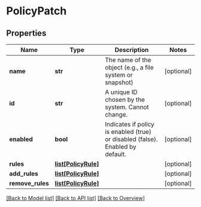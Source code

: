 # PolicyPatch

## Properties
Name | Type | Description | Notes
------------ | ------------- | ------------- | -------------
**name** | **str** | The name of the object (e.g., a file system or snapshot) | [optional] 
**id** | **str** | A unique ID chosen by the system. Cannot change. | [optional] 
**enabled** | **bool** | Indicates if policy is enabled (true) or disabled (false). Enabled by default. | [optional] 
**rules** | [**list[PolicyRule]**](PolicyRule.md) |  | [optional] 
**add_rules** | [**list[PolicyRule]**](PolicyRule.md) |  | [optional] 
**remove_rules** | [**list[PolicyRule]**](PolicyRule.md) |  | [optional] 

[[Back to Model list]](index.md#documentation-for-models) [[Back to API list]](index.md#endpoint-properties) [[Back to Overview]](index.md)


